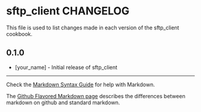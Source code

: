 sftp_client CHANGELOG
=====================

This file is used to list changes made in each version of the sftp_client cookbook.

0.1.0
-----
- [your_name] - Initial release of sftp_client

- - -
Check the [Markdown Syntax Guide](http://daringfireball.net/projects/markdown/syntax) for help with Markdown.

The [Github Flavored Markdown page](http://github.github.com/github-flavored-markdown/) describes the differences between markdown on github and standard markdown.
